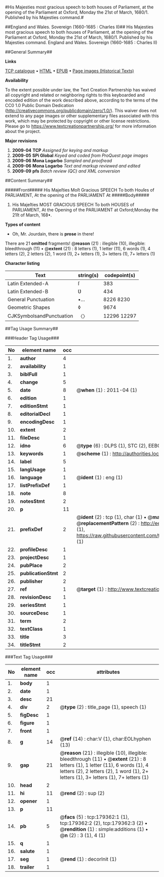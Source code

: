 #His Majesties most gracious speech to both houses of Parliament, at the opening of the Parliament at Oxford, Monday the 21st of March, 1680/1. Published by his Majesties command.#

##England and Wales. Sovereign (1660-1685 : Charles II)##
His Majesties most gracious speech to both houses of Parliament, at the opening of the Parliament at Oxford, Monday the 21st of March, 1680/1. Published by his Majesties command.
England and Wales. Sovereign (1660-1685 : Charles II)

##General Summary##

**Links**

[TCP catalogue](http://www.ota.ox.ac.uk/tcp/)  • 
[HTML](http://tei.it.ox.ac.uk/tcp/Texts-HTML/free/B02/B02096.html)  • 
[EPUB](http://tei.it.ox.ac.uk/tcp/Texts-EPUB/free/B02/B02096.epub) • 
[Page images (Historical Texts)](https://historicaltexts.jisc.ac.uk/eebo-52612077e)

**Availability**

To the extent possible under law, the Text Creation Partnership has waived all copyright and related or neighboring rights to this keyboarded and encoded edition of the work described above, according to the terms of the CC0 1.0 Public Domain Dedication (http://creativecommons.org/publicdomain/zero/1.0/). This waiver does not extend to any page images or other supplementary files associated with this work, which may be protected by copyright or other license restrictions. Please go to https://www.textcreationpartnership.org/ for more information about the project.

**Major revisions**

1. __2009-04__ __TCP__ *Assigned for keying and markup*
1. __2009-05__ __SPi Global__ *Keyed and coded from ProQuest page images*
1. __2009-06__ __Mona Logarbo__ *Sampled and proofread*
1. __2009-06__ __Mona Logarbo__ *Text and markup reviewed and edited*
1. __2009-09__ __pfs__ *Batch review (QC) and XML conversion*

##Content Summary##

#####Front#####
His Majeſties Moſt Gracious SPEECH To both Houſes of PARLIAMENT, At the opening of the PARLIAMENT At
#####Body#####

1. His Majeſties MOST GRACIOUS SPEECH To both HOUSES of PARLIAMENT, At the Opening of the PARLIAMENT at Oxford;Monday the 21ſt of March, 168•.

**Types of content**

  * Oh, Mr. Jourdain, there is **prose** in there!

There are 21 **omitted** fragments! 
 @__reason__ (21) : illegible (10), illegible: bleedthrough (11)  •  @__extent__ (21) : 8 letters (1), 1 letter (11), 6 words (1), 4 letters (2), 2 letters (2), 1 word (1), 2+ letters (1), 3+ letters (1), 7+ letters (1)

**Character listing**


|Text|string(s)|codepoint(s)|
|---|---|---|
|Latin Extended-A|ſ|383|
|Latin Extended-B|Ʋ|434|
|General Punctuation|•…|8226 8230|
|Geometric Shapes|◊|9674|
|CJKSymbolsandPunctuation|〈〉|12296 12297|

##Tag Usage Summary##

###Header Tag Usage###

|No|element name|occ|attributes|
|---|---|---|---|
|1.|__author__|4||
|2.|__availability__|1||
|3.|__biblFull__|1||
|4.|__change__|5||
|5.|__date__|8| @__when__ (1) : 2011-04 (1)|
|6.|__edition__|1||
|7.|__editionStmt__|1||
|8.|__editorialDecl__|1||
|9.|__encodingDesc__|1||
|10.|__extent__|2||
|11.|__fileDesc__|1||
|12.|__idno__|6| @__type__ (6) : DLPS (1), STC (2), EEBO-CITATION (1), OCLC (1), VID (1)|
|13.|__keywords__|1| @__scheme__ (1) : http://authorities.loc.gov/ (1)|
|14.|__label__|5||
|15.|__langUsage__|1||
|16.|__language__|1| @__ident__ (1) : eng (1)|
|17.|__listPrefixDef__|1||
|18.|__note__|8||
|19.|__notesStmt__|2||
|20.|__p__|11||
|21.|__prefixDef__|2| @__ident__ (2) : tcp (1), char (1)  •  @__matchPattern__ (2) : ([0-9\-]+):([0-9IVX]+) (1), (.+) (1)  •  @__replacementPattern__ (2) : http://eebo.chadwyck.com/downloadtiff?vid=$1&page=$2 (1), https://raw.githubusercontent.com/textcreationpartnership/Texts/master/tcpchars.xml#$1 (1)|
|22.|__profileDesc__|1||
|23.|__projectDesc__|1||
|24.|__pubPlace__|2||
|25.|__publicationStmt__|2||
|26.|__publisher__|2||
|27.|__ref__|1| @__target__ (1) : http://www.textcreationpartnership.org/docs/. (1)|
|28.|__revisionDesc__|1||
|29.|__seriesStmt__|1||
|30.|__sourceDesc__|1||
|31.|__term__|2||
|32.|__textClass__|1||
|33.|__title__|3||
|34.|__titleStmt__|2||


###Text Tag Usage###

|No|element name|occ|attributes|
|---|---|---|---|
|1.|__body__|1||
|2.|__date__|1||
|3.|__desc__|21||
|4.|__div__|2| @__type__ (2) : title_page (1), speech (1)|
|5.|__figDesc__|1||
|6.|__figure__|1||
|7.|__front__|1||
|8.|__g__|14| @__ref__ (14) : char:V (1), char:EOLhyphen (13)|
|9.|__gap__|21| @__reason__ (21) : illegible (10), illegible: bleedthrough (11)  •  @__extent__ (21) : 8 letters (1), 1 letter (11), 6 words (1), 4 letters (2), 2 letters (2), 1 word (1), 2+ letters (1), 3+ letters (1), 7+ letters (1)|
|10.|__head__|2||
|11.|__hi__|11| @__rend__ (2) : sup (2)|
|12.|__opener__|1||
|13.|__p__|11||
|14.|__pb__|5| @__facs__ (5) : tcp:179362:1 (1), tcp:179362:2 (2), tcp:179362:3 (2)  •  @__rendition__ (1) : simple:additions (1)  •  @__n__ (2) : 3 (1), 4 (1)|
|15.|__q__|1||
|16.|__salute__|1||
|17.|__seg__|1| @__rend__ (1) : decorInit (1)|
|18.|__trailer__|1||
